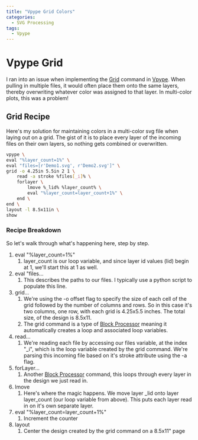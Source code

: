 ```yaml
---
title: "Vpype Grid Colors"
categories:
  - SVG Processing
tags:
  - Vpype
---
```



# Vpype Grid
I ran into an issue when implementing the [Grid](https://vpype.readthedocs.io/en/latest/reference.html#grid) command in [Vpype](https://github.com/abey79/vpype). When pulling in multiple files, it would often place them onto the same layers, thereby overwriting whatever color was assigned to that layer. In multi-color plots, this was a problem!
## Grid Recipe
Here's my solution for maintaining colors in a multi-color svg file when laying out on a grid. The gist of it is to place every layer of the incoming files on their own layers, so nothing gets combined or overwritten.
```bash
vpype \
eval "%layer_count=1%" \
eval "files=[r'Demo1.svg', r'Demo2.svg']" \
grid -o 4.25in 5.5in 2 1 \
	read -a stroke %files[_i]% \
	forlayer \
		lmove %_lid% %layer_count% \
		eval "%layer_count=layer_count+1%" \
	end \
end \
layout -l 8.5x11in \
show
```
### Recipe Breakdown
So let's walk through what's happening here, step by step.
1. eval "%layer_count=1%"
	1. layer_count is our loop variable, and since layer id values (lid) begin at 1, we'll start this at 1 as well.
2. eval "files...
	1. This describes the paths to our files. I typically use a python script to populate this line.
3. grid...
	1. We're using the -o offset flag to specify the size of each cell of the grid followed by the number of columns and rows. So in this case it's two columns, one row, with each grid is 4.25x5.5 inches. The total size, of the design is 8.5x11.
	2. The grid command is a type of [Block Processor](https://vpype.readthedocs.io/en/latest/fundamentals.html#block-processor-commands) meaning it automatically creates a loop and associated loop variables.
4. read...
	1. We're reading each file by accessing our files variable, at the index "\_i", which is the loop variable created by the grid command. We're parsing this incoming file based on it's stroke attribute using the -a flag. 
5. forLayer...
	1. Another [Block Processor](https://vpype.readthedocs.io/en/latest/fundamentals.html#block-processor-commands) command, this loops through every layer in the design we just read in.
6. lmove
	1. Here's where the magic happens. We move layer \_lid onto layer layer_count (our loop variable from above). This puts each layer read in on it's own separate layer.
7. eval "%layer_count=layer_count+1%"
	1. Increment the counter
8. layout
	1. Center the design created by the grid command on a 8.5x11" page